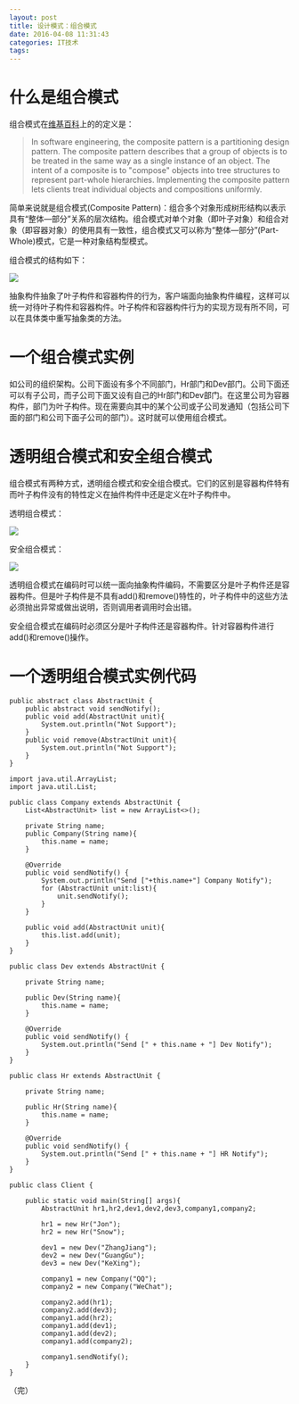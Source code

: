 ```yaml
---
layout: post
title: 设计模式：组合模式
date: 2016-04-08 11:31:43
categories: IT技术
tags:
---
```


# 什么是组合模式
组合模式在[维基百科](https://en.wikipedia.org/wiki/Composite_pattern)上的的定义是：

> In software engineering, the composite pattern is a partitioning design pattern. The composite pattern describes that a group of objects is to be treated in the same way as a single instance of an object. The intent of a composite is to "compose" objects into tree structures to represent part-whole hierarchies. Implementing the composite pattern lets clients treat individual objects and compositions uniformly.

简单来说就是组合模式(Composite Pattern)：组合多个对象形成树形结构以表示具有“整体—部分”关系的层次结构。组合模式对单个对象（即叶子对象）和组合对象（即容器对象）的使用具有一致性，组合模式又可以称为“整体—部分”(Part-Whole)模式，它是一种对象结构型模式。

组合模式的结构如下：

![]({{site.url}}/assets/20160408/component_3.png)

抽象构件抽象了叶子构件和容器构件的行为，客户端面向抽象构件编程，这样可以统一对待叶子构件和容器构件。叶子构件和容器构件行为的实现方现有所不同，可以在具体类中重写抽象类的方法。

# 一个组合模式实例
如公司的组织架构。公司下面设有多个不同部门，Hr部门和Dev部门。公司下面还可以有子公司，而子公司下面又设有自己的Hr部门和Dev部门。在这里公司为容器构件，部门为叶子构件。现在需要向其中的某个公司或子公司发通知（包括公司下面的部门和公司下面子公司的部门）。这时就可以使用组合模式。

# 透明组合模式和安全组合模式
组合模式有两种方式，透明组合模式和安全组合模式。它们的区别是容器构件特有而叶子构件没有的特性定义在抽件构件中还是定义在叶子构件中。

透明组合模式：

![]({{site.url}}/assets/20160408/component_1.png)

安全组合模式：

![]({{site.url}}/assets/20160408/component_2.png)

透明组合模式在编码时可以统一面向抽象构件编码，不需要区分是叶子构件还是容器构件。但是叶子构件是不具有add()和remove()特性的，叶子构件中的这些方法必须抛出异常或做出说明，否则调用者调用时会出错。

安全组合模式在编码时必须区分是叶子构件还是容器构件。针对容器构件进行add()和remove()操作。

# 一个透明组合模式实例代码

```
public abstract class AbstractUnit {
    public abstract void sendNotify();
    public void add(AbstractUnit unit){
        System.out.println("Not Support");
    }
    public void remove(AbstractUnit unit){
        System.out.println("Not Support");
    }
}
```

```
import java.util.ArrayList;
import java.util.List;

public class Company extends AbstractUnit {
    List<AbstractUnit> list = new ArrayList<>();

    private String name;
    public Company(String name){
        this.name = name;
    }

    @Override
    public void sendNotify() {
        System.out.println("Send ["+this.name+"] Company Notify");
        for (AbstractUnit unit:list){
            unit.sendNotify();
        }
    }

    public void add(AbstractUnit unit){
        this.list.add(unit);
    }
}
```

```
public class Dev extends AbstractUnit {

    private String name;

    public Dev(String name){
        this.name = name;
    }

    @Override
    public void sendNotify() {
        System.out.println("Send [" + this.name + "] Dev Notify");
    }
}
```

```
public class Hr extends AbstractUnit {

    private String name;

    public Hr(String name){
        this.name = name;
    }

    @Override
    public void sendNotify() {
        System.out.println("Send [" + this.name + "] HR Notify");
    }
}
```

```
public class Client {

    public static void main(String[] args){
        AbstractUnit hr1,hr2,dev1,dev2,dev3,company1,company2;

        hr1 = new Hr("Jon");
        hr2 = new Hr("Snow");

        dev1 = new Dev("ZhangJiang");
        dev2 = new Dev("GuangGu");
        dev3 = new Dev("KeXing");

        company1 = new Company("QQ");
        company2 = new Company("WeChat");

        company2.add(hr1);
        company2.add(dev3);
        company1.add(hr2);
        company1.add(dev1);
        company1.add(dev2);
        company1.add(company2);

        company1.sendNotify();
    }
}
```

（完）

